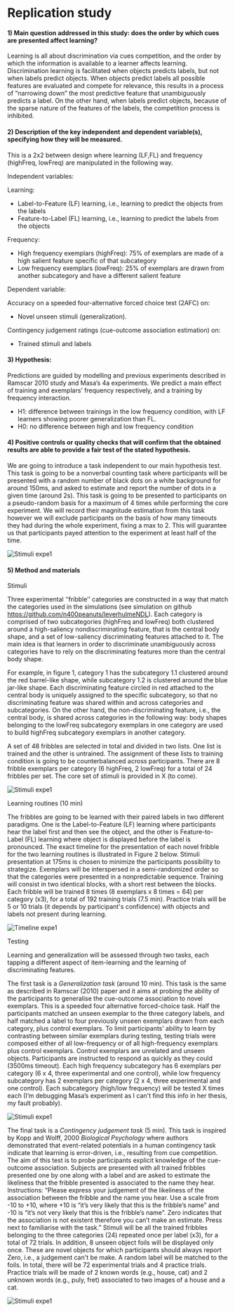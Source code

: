 # Replication study

#### 1)	Main question addressed in this study: does the order by which cues are presented affect learning? ####

Learning is all about discrimination via cues competition, and the order by which the information is available to a learner affects learning. Discrimination learning is facilitated when objects predicts labels, but not when labels predict objects. When objects predict labels all possible features are evaluated and compete for relevance, this results in a process of “narrowing down” the most predictive feature that unambiguously predicts a label. On the other hand, when labels predict objects, because of the sparse nature of the features of the labels, the competition process is inhibited.

#### 2)	Description of the key independent and dependent variable(s), specifying how they will be measured. ####
This is a 2x2 between design where learning (LF,FL) and frequency (highFreq, lowFreq) are manipulated in the following way.

Independent variables: 

Learning:
-	Label-to-Feature (LF) learning, i.e., learning to predict the objects from the labels
-	Feature-to-Label (FL) learning, i.e., learning to predict the labels from the objects

Frequency:
-	High frequency exemplars (highFreq): 75% of exemplars are made of a high salient feature specific of that subcategory
-	Low frequency exemplars (lowFreq): 25% of exemplars are drawn from another subcategory and have a different salient feature

Dependent variable: 

Accuracy on a speeded four-alternative forced choice test (2AFC) on:
-	Novel unseen stimuli (generalization).

Contingency judgement ratings (cue-outcome association estimation) on:
-	Trained stimuli and labels

#### 3)	Hypothesis: ####
Predictions are guided by modelling and previous experiments described in Ramscar 2010 study and Masa’s 4a experiments. We predict a main effect of training and exemplars’ frequency respectively, and a training by frequency interaction.
-	H1: difference between trainings in the low frequency condition, with LF learners showing poorer generalization than FL. 
-	H0: no difference between high and low frequency condition

#### 4)	Positive controls or quality checks  that will confirm that the obtained results are able to provide a fair test of the stated hypothesis. ####

We are going to introduce a task independent to our main hypothesis test. 
This task is going to be a nonverbal counting task where participants will be presented with a random number of black dots on a white background for around 150ms, and asked to estimate and report the number of dots in a given time (around 2s). 
This task is going to be presented to participants on a pseudo-random basis for a maximum of 4 times while performing the core experiment. 
We will record their magnitude estimation from this task however we will exclude participants on the basis of how many timeouts they had during the whole experiment, fixing a max to 2. 
This will guarantee us that participants payed attention to the experiment at least half of the time.

![Stimuli expe1](script/testing/magnitudeEstimation.png)

#### 5)	Method and materials #### 

Stimuli

Three experimental ‘‘fribble’’ categories are constructed in a way that match the
categories used in the simulations (see simulation on github https://github.com/n400peanuts/leverhulmeNDL). Each category is comprised of two subcategories (highFreq and lowFreq) both clustered around a high-saliency nondiscriminating feature, that is the central body shape, and a set of low-saliency discriminating features attached to it. The main idea is that learners in order to discriminate unambiguously across categories have to rely on the discriminating features more than the central body shape. 

For example, in figure 1, category 1 has the subcategory 1.1 clustered around the red barrel-like shape, while subcategory 1.2 is clustered around the blue jar-like shape. 
Each discriminating feature circled in red attached to the central body is uniquely assigned to the specific subcategory, so that no discriminating feature was shared within and across categories and subcategories. On the other hand, the non-discriminating feature, i.e., the central body, is shared across categories in the following way: body shapes belonging to the lowFreq subcategory exemplars in one category are used to build highFreq subcategory exemplars in another category. 

A set of 48 fribbles are selected in total and divided in two lists. 
One list is trained and the other is untrained. 
The assignment of these lists to training condition is going to be counterbalanced across participants. 
There are 8 fribble exemplars per category (6 highFreq, 2 lowFreq) for a total of 24 fribbles per set.
The core set of stimuli is provided in X (to come).

![Stimuli expe1](stimuli/learning/stimuliReplication.png)

Learning routines (10 min)

The fribbles are going to be learned with their paired labels in two different paradigms. 
One is the Label-to-Feature (LF) learning where participants hear the label first and then see the object, and the other is Feature-to-Label (FL) learning where object is displayed before the label is pronounced. 
The exact timeline for the presentation of each novel fribble for the two learning routines is illustrated in Figure 2 below.
Stimuli presentation at 175ms is chosen to minimize the participants possibility to strategize. 
Exemplars will be interspersed in a semi-randomized order so that the categories were presented in a nonpredictable sequence.
Training will consist in two identical blocks, with a short rest between the blocks.
Each fribble will be trained 8 times (8 exemplars x 8 times = 64) per category (x3), for a total of 192 training trials (7.5 min).
Practice trials will be 5 or 10 trials (it depends by participant's confidence) with objects and labels not present during learning.

![Timeline expe1](script/learningRoutines/timelineLearning.png)


Testing 

Learning and generalization will be assessed through two tasks, each tapping a different aspect of item-learning and the learning of discriminating features.

The first task is a *Generalization task* (around 10 min). 
This task is the same as described in Ramscar (2010) paper and it aims at probing the ability of the participants to generalise the cue-outcome association to novel exemplars. 
This is a speeded four alternative forced-choice task. 
Half the participants matched an unseen exemplar to the three category labels, and half matched a label to four previously unseen exemplars drawn from each category, plus control exemplars. 
To limit participants’ ability to learn by contrasting between similar exemplars during testing, testing trials were composed either of all low-frequency or of all high-frequency exemplars plus control exemplars. 
Control exemplars are unrelated and unseen objects. Participants are instructed to respond as quickly as they could (3500ms timeout). 
Each high frequency subcategory has 6 exemplars per category (6 x 4, three experimental and one control), while low frequency subcategory has 2 exemplars per category (2 x 4, three experimental and one control). 
Each subcategory (high/low frequency) will be tested X times each (I’m debugging Masa’s experiment as I can't find this info in her thesis, my fault probably).

![Stimuli expe1](script/testing/generalization.png)

The final task is a *Contingency judgement task* (5 min). This task is inspired by Kopp and Wolff, 2000 *Biological Psychology* where authors demonstrated that event-related potentials in a human contingency task
indicate that learning is error-driven, i.e., resulting from cue competition.
The aim of this test is to probe participants explicit knowledge of the cue-outcome association. 
Subjects are presented with all trained fribbles presented one by one along with a label and are asked to estimate the likeliness that the fribble presented is associated to the name they hear. 
Instructions: “Please express your judgement of the likeliness of the association between the fribble and the name you hear. 
Use a scale from -10 to +10, where +10 is “it’s very likely that this is the fribble’s name” and -10 is “it’s not very likely that this is the fribble’s name”. 
Zero indicates that the association is not existent therefore you can’t make an estimate. 
Press next to familiarise with the task.” 
Stimuli will be all the trained fribbles belonging to the three categories (24) repeated once per label (x3), for a total of 72 trials. In addition, 8 unseen object foils will be displayed only once. 
These are novel objects for which participants should always report Zero, i.e., a judgement can't be make.
A random label will be matched to the foils. 
In total, there will be 72 experimental trials and 4 practice trials. Practice trials will be made of 2 known words (e.g., house, cat) and 2 unknown words (e.g., puly, fret) associated to two images of a house and a cat. 


![Stimuli expe1](script/testing/contingencyJudgement.png)